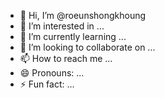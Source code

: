 - 👋 Hi, I’m @roeunshongkhoung
- 👀 I’m interested in ...
- 🌱 I’m currently learning ...
- 💞️ I’m looking to collaborate on ...
- 📫 How to reach me ...
- 😄 Pronouns: ...
- ⚡ Fun fact: ...

<!---
roeunshongkhoung/roeunshongkhoung is a ✨ special ✨ repository because its `README.md` (this file) appears on your GitHub profile.
You can click the Preview link to take a look at your changes.
--->
